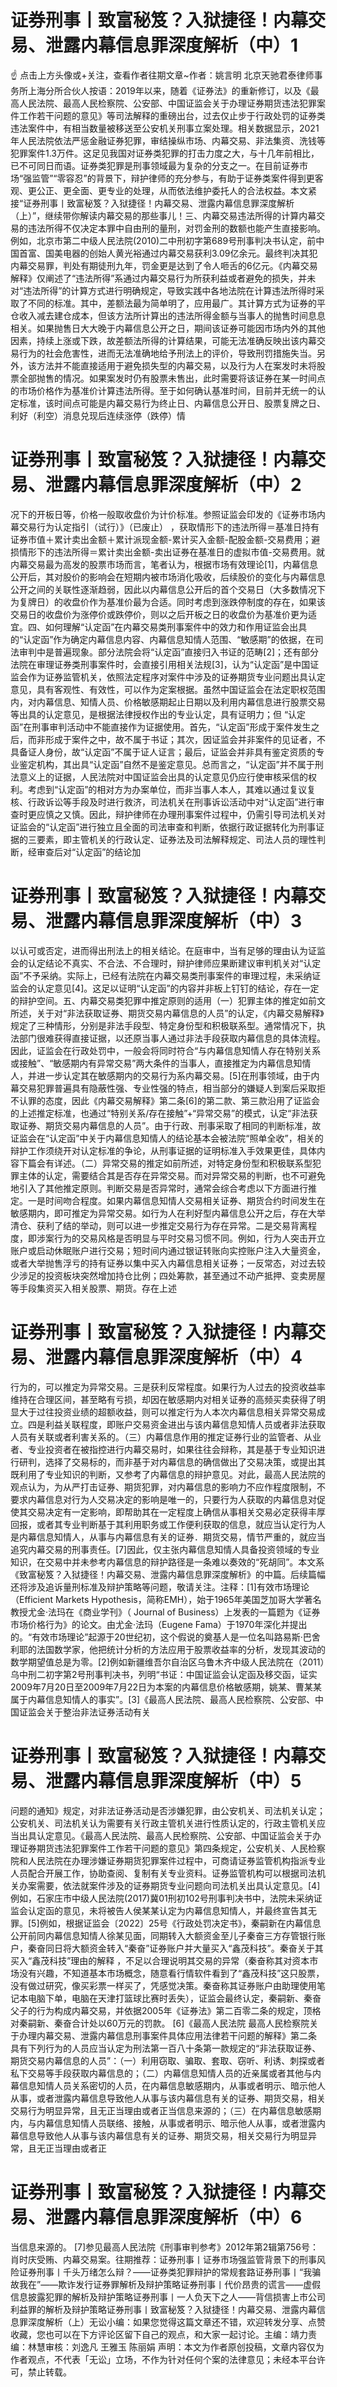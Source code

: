 # 证券刑事丨致富秘笈？入狱捷径！内幕交易、泄露内幕信息罪深度解析（中）1

☝ 点击上方头像或+关注，查看作者往期文章~作者：姚言明 北京天驰君泰律师事务所上海分所合伙人按语：2019年以来，随着《证券法》的重新修订，以及《最高人民法院、最高人民检察院、公安部、中国证监会关于办理证券期货违法犯罪案件工作若干问题的意见》等司法解释的重磅出台，过去仅止步于行政处罚的证券类违法案件中，有相当数量被移送至公安机关刑事立案处理。相关数据显示，2021年人民法院依法严惩金融证券犯罪，审结操纵市场、内幕交易、非法集资、洗钱等犯罪案件1.3万件。这足见我国对证券类犯罪的打击力度之大，与十几年前相比，已不可同日而语。证券类犯罪是刑事领域最为复杂的分支之一。在目前证券市场“强监管”“零容忍”的背景下，辩护律师的充分参与，有助于证券类案件得到更客观、更公正、更全面、更专业的处理，从而依法维护委托人的合法权益。本文紧接“证券刑事丨致富秘笈？入狱捷径！内幕交易、泄露内幕信息罪深度解析（上）”，继续带你解读内幕交易的那些事儿！三、内幕交易违法所得的计算内幕交易的违法所得不仅决定本罪中自由刑的量刑，对罚金刑的数额也能产生直接影响。例如，北京市第二中级人民法院(2010)二中刑初字第689号刑事判决书认定，前中国首富、国美电器的创始人黄光裕通过内幕交易获利3.09亿余元。最终判决其犯内幕交易罪，判处有期徒刑九年，罚金更是达到了令人咂舌的6亿元。《内幕交易解释》仅阐述了“违法所得”系通过内幕交易行为所获利益或者避免的损失，并未对“违法所得”的计算方式进行明确规定，导致实践中各地法院在计算违法所得时采取了不同的标准。其中，差额法最为简单明了，应用最广。其计算方式为证券的平仓收入减去建仓成本，但该方法所计算出的违法所得金额与当事人的抛售时间息息相关。如果抛售日大大晚于内幕信息公开之日，期间该证券可能因市场内外的其他因素，持续上涨或下跌，故差额法所得的计算结果，可能无法准确反映出该内幕交易行为的社会危害性，进而无法准确地给予刑法上的评价，导致刑罚措施失当。另外，该方法并不能直接适用于避免损失型的内幕交易，以及行为人在案发时未将股票全部抛售的情况。如果案发时仍有股票未售出，此时需要将该证券在某一时间点的市场价格作为基准价计算违法所得。至于如何确认基准时间，目前并无统一的认定标准，该时间点可能是内幕交易行为终止日、内幕信息公开日、股票复牌之日、利好（利空）消息兑现后连续涨停（跌停）情

# 证券刑事丨致富秘笈？入狱捷径！内幕交易、泄露内幕信息罪深度解析（中）2

况下的开板日等，价格一般取收盘价为计价标准。参照证监会印发的《证券市场内幕交易行为认定指引（试行）》（已废止） ，获取情形下的违法所得＝基准日持有证券市值＋累计卖出金额＋累计派现金额-累计买入金额-配股金额-交易费用；避损情形下的违法所得＝累计卖出金额-卖出证券在基准日的虚拟市值-交易费用。就内幕交易最为高发的股票市场而言，笔者认为，根据市场有效理论[1]，内幕信息公开后，其对股价的影响会在短期内被市场消化吸收，后续股价的变化与内幕信息公开之间的关联性逐渐趋弱，因此以内幕信息公开后的首个交易日（大多数情况下为复牌日）的收盘价作为基准价最为合适。同时考虑到涨跌停制度的存在，如果该交易日的收盘价为涨停价或跌停价，则以之后开板之日的收盘价为基准价更为适宜。四、如何理解“认定函”在内幕交易类刑事案件中的效力和作用证监会出具的“认定函”作为确定内幕信息内容、内幕信息知情人范围、“敏感期”的依据，在司法审判中是普遍现象。部分法院会将“认定函”直接归入书证的范畴[2]；还有部分法院在审理证券类刑事案件时，会直接引用相关法规[3]，认为“认定函”是中国证监会作为证券监管机关，依照法定程序对案件中涉及的证券期货专业问题出具认定意见，具有客观性、有效性，可以作为定案根据。虽然中国证监会在法定职权范围内，对内幕信息、知情人员、价格敏感期起止日期以及利用内幕信息进行股票交易等出具的认定意见，是根据法律授权作出的专业认定，具有证明力；但 “认定函”在刑事审判活动中不能直接作为证据使用。首先，“认定函”形成于案件发生之后，而非形成于案件之中，故不属于书证；其次，因证监会并非案件的见证者，不具备证人身份，故“认定函”不属于证人证言；最后，证监会并非具有鉴定资质的专业鉴定机构，其出具“认定函”自然不是鉴定意见。总而言之，“认定函”并不属于刑法意义上的证据，人民法院对中国证监会出具的认定意见仍应行使审核采信的权利。考虑到“认定函”的相对方为办案单位，而非当事人本人，其难以通过复议复核、行政诉讼等手段及时进行救济，司法机关在刑事诉讼活动中对“认定函”进行审查时更应慎之又慎。因此，辩护律师在办理刑事案件过程中，仍需引导司法机关对证监会的“认定函”进行独立且全面的司法审查和判断，依据行政证据转化为刑事证据的三要素，即主管机关的行政认定、证券法及司法解释规定、司法人员的理性判断，经审查后对“认定函”的结论加

# 证券刑事丨致富秘笈？入狱捷径！内幕交易、泄露内幕信息罪深度解析（中）3

以认可或否定，进而得出刑法上的相关结论。在庭审中，当有足够的理由认为证监会的认定结论不真实、不合法、不合理时，辩护律师应果断建议审判机关对“认定函”不予采纳。实际上，已经有法院在内幕交易类刑事案件的审理过程，未采纳证监会的认定意见[4]。这足以证明“认定函”的内容并非板上钉钉的结论，存在一定的辩护空间。五、内幕交易类犯罪中推定原则的适用（一）犯罪主体的推定如前文所述，关于对“非法获取证券、期货交易内幕信息的人员”的认定，《内幕交易解释》规定了三种情形，分别是非法手段型、特定身份型和积极联系型。通常情况下，执法部门很难获得直接证据，以还原当事人通过非法手段获取内幕信息的具体流程。因此，证监会在行政处罚中，一般会将同时符合“与内幕信息知情人存在特别关系或接触”、“敏感期内有异常交易”两大条件的当事人，直接推定为内幕信息知情人，并进一步认定其在敏感期内的交易行为系内幕交易。[5]在刑事领域，由于内幕交易犯罪普遍具有隐蔽性强、专业性强的特点，相当部分的嫌疑人到案后采取拒不认罪的态度，因此《内幕交易解释》第二条[6]的第二款、第三款沿用了证监会的上述推定标准，也通过“特别关系/存在接触”+“异常交易”的模式，认定“非法获取证券、期货交易内幕信息的人员”。由于行政、刑事采取了相同的判断标准，故证监会在“认定函”中关于内幕信息知情人的结论基本会被法院“照单全收”，相关的辩护工作须绕开对认定标准的争论，从刑事证据的证明标准入手效果更佳，具体内容下篇会有详述。（二）异常交易的推定如前所述，对特定身份型和积极联系型犯罪主体的认定，需要结合其是否存在异常交易。而对异常交易的判断，也不可避免地引入了其他推定原则。判断交易是否异常时，通常会综合考虑以下方面进行推定。一是时间吻合程度。如果内幕信息知情人交易相关证券、期货合约时间发生在敏感期内，即可推定为异常交易。如行为人在利好型内幕信息公开之后，存在大举清仓、获利了结的举动，则可以进一步推定交易行为存在异常。二是交易背离程度，即涉案行为的交易风格是否明显与平时交易习惯不同。例如，行为人突击开立账户或启动休眠账户进行交易；短时间内通过银证转账向实控账户注入大量资金，或者大举抛售浮亏的持有证券以集中买入内幕信息相关证券；一反常态，对过去较少涉足的投资板块突然增加持仓比例；四处筹款，甚至通过不动产抵押、变卖房屋等手段集资买入相关股票、期货。存在上述

# 证券刑事丨致富秘笈？入狱捷径！内幕交易、泄露内幕信息罪深度解析（中）4

行为的，可以推定为异常交易。三是获利反常程度。如果行为人过去的投资收益率维持在合理区间，甚至略有亏损，却因在敏感期内对相关证券的高频买卖获得了明显大于过往投资业绩的超额收益，则可以推定行为人本次内幕信息相关异常交易成立。四是利益关联程度，即账户交易资金进出与该内幕信息知情人员或者非法获取人员有关联或者利害关系的。（三）内幕信息作用的推定证券行业的监管者、从业者、专业投资者在被指控进行内幕交易时，如果往往会辩称，其是基于专业知识进行研判，选择了交易标的，而非基于对内幕信息的确信做出了交易决策，或提出其既利用了专业知识的判断，又参考了内幕信息的辩护意见。对此，最高人民法院的观点认为，为从严打击证券、期货犯罪，对内幕信息的影响力不应作程度限制，不要求内幕信息对行为人交易决定的影响是唯一的，只要行为人获取的内幕信息对促使其交易决定有一定影响，即帮助其在一定程度上确信从事相关交易必定获得丰厚回报，或者其专业判断基于其利用职务或工作便利获取的信息，就应当认定行为人是内幕信息知情人，从事与内幕信息有关的证券．期货交易，情节严重的，就应当追究内幕交易的刑事责任。[7]因此，仅主张内幕信息知情人具备投资领域的专业知识，在交易中并未参考内幕信息的辩护路径是一条难以奏效的“死胡同”。本文系《致富秘笈？入狱捷径！内幕交易、泄露内幕信息罪深度解析》的中篇。后续篇幅还将涉及追诉量刑标准及辩护策略等问题，敬请关注。注释：[1]有效市场理论（Efficient Markets Hypothesis，简称EMH），始于1965年美国芝加哥大学著名教授尤金·法玛在《商业学刊》（ Journal of Business）上发表的一篇题为《证券市场价格行为》的论文。由尤金·法玛（Eugene Fama）于1970年深化并提出的。“有效市场理论”起源于20世纪初，这个假说的奠基人是一位名叫路易斯·巴舍利耶的法国数学家，他把统计分析的方法应用于股票收益率的分析，发现其波动的数学期望值总是为零。[2]例如新疆维吾尔自治区乌鲁木齐中级人民法院在（2011）乌中刑二初字第2号刑事判决书，列明“书证：中国证监会认定函及移交函，证实2009年7月20日至2009年7月22日为本案的内幕信息价格敏感期，姚某、曹某某属于内幕信息知情人的事实”。[3]《最高人民法院、最高人民检察院、公安部、中国证监会关于整治非法证券活动有关

# 证券刑事丨致富秘笈？入狱捷径！内幕交易、泄露内幕信息罪深度解析（中）5

问题的通知》规定，对非法证券活动是否涉嫌犯罪，由公安机关、司法机关认定；公安机关、司法机关认为需要有关行政主管机关进行性质认定的，行政主管机关应当出具认定意见。《最高人民法院、最高人民检察院、公安部、中国证监会关于办理证券期货违法犯罪案件工作若干问题的意见》第四条规定，公安机关、人民检察院和人民法院在办理涉嫌证券期货犯罪案件过程中，可商请证券监管机构指派专业人员配合开展工作，协助查阅、复制有关专业资料。证券监管机构可以根据司法机关办案需要，依法就案件涉及的证券期货专业问题向司法机关出具认定意见。[4]例如，石家庄市中级人民法院(2017)冀01刑初102号刑事判决书中，法院未采纳证监会认定函的意见，未将被告人侯某某认定为内幕信息知情人，并最终宣告其无罪。[5]例如，根据证监会〔2022〕25号《行政处罚决定书》，秦嗣新在内幕信息公开前同内幕信息知情人徐某见面，同期转入大额资金至儿子秦奋三方存管银行账户，秦奋同日将大额资金转入“秦奋”证券账户并大量买入“鑫茂科技”。秦奋关于其买入“鑫茂科技”理由的解释 ，不足以合理说明其交易的异常（秦奋称其对资本市场没有兴趣，不知道基本市场概念，随意看行情软件看到了“鑫茂科技”这只股票，没有做过研究，像买彩票一样买了，凭感觉决策。秦奋称其证券账户由助理使用笔记本电脑下单，电脑在天津打篮球比赛时丢失），证监会最终认定，秦嗣新、秦奋父子的行为构成内幕交易，并依据2005年《证券法》第二百零二条的规定，顶格对秦嗣新、秦奋合计处以60万元的罚款。 [6]《最高人民法院 最高人民检察院关于办理内幕交易、泄露内幕信息刑事案件具体应用法律若干问题的解释》第二条 具有下列行为的人员应当认定为刑法第一百八十条第一款规定的“非法获取证券、期货交易内幕信息的人员”：（一）利用窃取、骗取、套取、窃听、利诱、刺探或者私下交易等手段获取内幕信息的；（二）内幕信息知情人员的近亲属或者其他与内幕信息知情人员关系密切的人员，在内幕信息敏感期内，从事或者明示、暗示他人从事，或者泄露内幕信息导致他人从事与该内幕信息有关的证券、期货交易，相关交易行为明显异常，且无正当理由或者正当信息来源的；（三）在内幕信息敏感期内，与内幕信息知情人员联络、接触，从事或者明示、暗示他人从事，或者泄露内幕信息导致他人从事与该内幕信息有关的证券、期货交易，相关交易行为明显异常，且无正当理由或者正

# 证券刑事丨致富秘笈？入狱捷径！内幕交易、泄露内幕信息罪深度解析（中）6

当信息来源的。 [7]参见最高人民法院《刑事审判参考》2012年第2辑第756号：肖时庆受贿、内幕交易案。往期推荐：证券刑事丨证券市场强监管背景下的刑事风险证券刑事丨千头万绪怎么辩？——证券类犯罪辩护的常规套路​证券刑事丨“我骗故我在”——欺诈发行证券罪解析及辩护策略证券刑事丨代价昂贵的谎言——虚假信息披露犯罪的解析及辩护策略证券刑事丨一人负天下之人——背信损害上市公司利益罪的解析及辩护策略证券刑事丨致富秘笈？入狱捷径！内幕交易、泄露内幕信息罪深度解析（上）无讼小编：如果您觉得这篇文章还不错，欢迎转发分享、点赞收藏，您也可以在下方评论区留下自己的观点，和大家一起讨论。主编：靖力责编：林慧审核：刘逸凡 王雅玉 陈丽娟 声明：本文为作者原创投稿，文章内容仅为作者观点，不代表「无讼」立场，不作为针对任何个案的法律意见；未经本平台许可，禁止转载。

